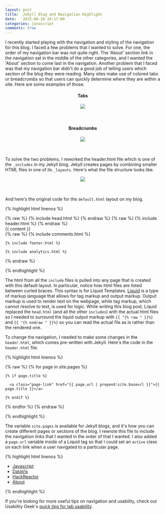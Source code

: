 ```yaml
---
layout: post
title:  Jekyll Blog and Navigation Highlight
date:   2015-08-20 10:17:00
categories: javascript
comments: true
---
```


I recently started playing with the navigation and styling of the navigation for this blog. I faced a few problems that I wanted to solve. For one, the order of my navigation bar was not quite right. The 'About' section link in the navigation sat in the middle of the other categories, and I wanted the 'About' section to come last in the navigation. Another problem that I faced was that my navigation bar didn't do a good job of telling users which section of the blog they were reading. Many sites make use of colored tabs or breadcrumbs so that users can quickly determine where they are within a site. Here are some examples of those.

<div style="margin: 0 auto; text-align: center">
<h4><strong>Tabs</strong></h4>
  <img src="http://usabilitygeek.com/wp-content/uploads/2011/11/14-Guidelines-For-Website-Tabs-Usability-Active-Inactive-Tabs.jpg">
</div>

<br>
<br>
<div style="margin: 0 auto; text-align: center">
<h4><strong>Breadcrumbs</strong></h4>
  <img src="http://www.smashingmagazine.com/images/breadcrumbs-design-showcase/location_based_breadcrumb_example_sitepoint.jpg">
</div>

<br>
<br>

To solve the two problems, I reworked the header.html file which is one of the `_includes` in my Jekyll blog. Jekyll creates pages by combining smaller HTML files in one of its `_layouts`. Here's what the file structure looks like.

<div style="margin: 0 auto; text-align: center">
  <img src="../assets/javascript/blogFiles.png">
</div>
<br>
<br>

And here's the original code for the `default.html` layout on my blog.

{% highlight html linenos %}
<html>
{% raw %}
  {% include head.html %}
{% endraw %}
  <body>
  {% raw %}
    {% include header.html %}
  {% endraw %}
    <div class="page-content">
      <div class="wrapper">
        {{ content }}
      </div>
    </div>
  {% raw %}
    {% include comments.html %}

    {% include footer.html %}

    {% include analytics.html %}
  {% endraw %}
  </body>
</html>
{% endhighlight %}

The html from all the `include` files is pulled into any page that is created with this default layout. In particular, notice how html files are listed between curled braces. This syntax is for Liquid Templates. [Liquid](https://github.com/Shopify/liquid/wiki/Liquid-for-Designers) is a type of markup language that allows for tag markup and output markup. Output markup is used to render text on the webpage, while tag markup, which cannot resolve to text, is used for logic. While writing this blog post, Liquid replaced the `head.html` (and all the other `includes`) with the actual html files so I needed to surround the liquid output markup with `{{ "{% raw " }}%}` and `{{ "{% endraw " }}%}` so you can read the actual file as is rather than the rendered one.

To change the navigation, I needed to make some changes in the `header.html`, which comes pre-written with Jekyll. Here's the code in the `header.html` file.

{% highlight html linenos %}
<div class="trigger">
  {% raw %}
  {% for page in site.pages %}

    {% if page.title %}

      <a class="page-link" href="{{ page.url | prepend:site.baseurl }}">{{ page.title }}</a>

    {% endif %}

  {% endfor %}
  {% endraw %}
</div>
{% endhighlight %}
<br>

The variable `site.pages` is available for Jekyll blogs, and it's how you can create different pages or sections of the blog. I rewrote this file to include the navigation links that I wanted in the order of that I wanted. I also added a `page.url` variable inside of a Liquid tag so that I could set an `active` class on each link when a user navigated to a particular page.

{% highlight html linenos %}
<ul class="nav-list">
  <li {% raw %}{% if page.url == '/javascript/' %}{% endraw %}class="active" {% raw %}{% endif %}{% endraw %}><a class='page-link' href="/javascript/">Javascript</a></li>
  <li {% raw %}{% if page.url == '/datavis/' %}{% endraw %}class="active" {% raw %}{% endif %}{% endraw %}><a class='page-link' href="/datavis/">DataVis</a></li>
  <li {% raw %}{% if page.url == '/hackreactor/' %}{% endraw %}class="active" {% raw %}{% endif %}{% endraw %}><a class='page-link' href="/hackreactor/">HackReactor</a></li>
  <li {% raw %}{% if page.url == '/about/' %}{% endraw %}class="active" {% raw %}{% endif %}{% endraw %}><a class='page-link' href="/about/">About</a></li>
</ul>
{% endhighlight %}

If you're looking for more useful tips on navigation and usability, check out Usability Geek's [quick tips for tab usability](http://usabilitygeek.com/14-guidelines-for-web-site-tabs-usability/).
